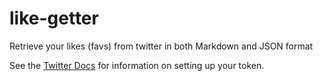 # like-getter

Retrieve your likes (favs) from twitter in both Markdown and JSON format

See the [Twitter Docs](https://developer.twitter.com/en/docs/basics/authentication/overview/application-only) for information on setting up your token.
